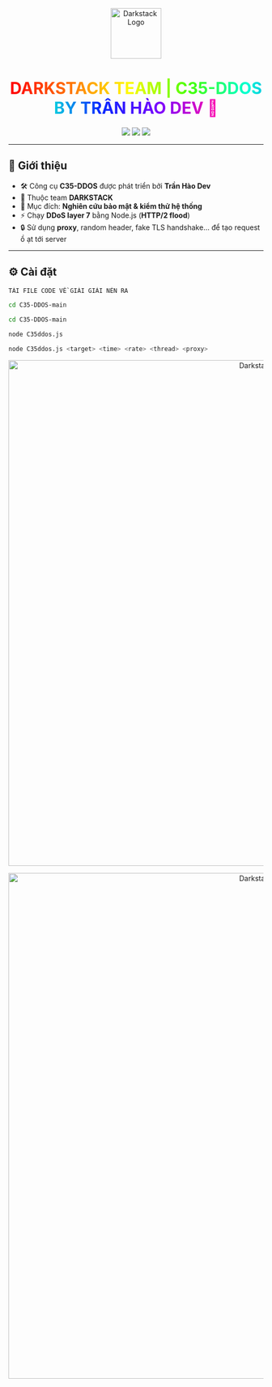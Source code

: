 <p align="center">
  <img src="https://i.imgur.com/QTtizLT.jpeg" alt="Darkstack Logo" width="100">
</p>

<h1 align="center">
  <span style="background: linear-gradient(90deg, #ff0000, #ff7300, #fffb00, #48ff00, #00ffd5, #002bff, #7a00ff, #ff00ab); 
               -webkit-background-clip: text; 
               color: transparent; 
               font-weight: bold; 
               font-size: 32px;">
    DARKSTACK TEAM | C35-DDOS BY TRẦN HÀO DEV 🚀
  </span>
</h1>

<p align="center">
  <img src="https://img.shields.io/badge/Author-Trần%20Hào%20Dev-red?style=for-the-badge">
  <img src="https://img.shields.io/badge/Team-DARKSTACK-black?style=for-the-badge&logo=github">
  <img src="https://img.shields.io/badge/Version-1.0-green?style=for-the-badge">
</p>

---

## 🚀 Giới thiệu
<span style="font-size:14px">

- 🛠️ Công cụ **C35-DDOS** được phát triển bởi **Trần Hào Dev**  
- 👥 Thuộc team **DARKSTACK**  
- 🎯 Mục đích: **Nghiên cứu bảo mật & kiểm thử hệ thống**  
- ⚡ Chạy **DDoS layer 7** bằng Node.js (**HTTP/2 flood**)  
- 🔒 Sử dụng **proxy**, random header, fake TLS handshake… để tạo request ồ ạt tới server  

</span>

---

## ⚙️ Cài đặt

```bash
TẢI FILE CODE VỀ GIẢI GIẢI NÉN RA

cd C35-DDOS-main

cd C35-DDOS-main

node C35ddos.js

node C35ddos.js <target> <time> <rate> <thread> <proxy>
```
<p align="center">
  <img src="https://i.imgur.com/H6imcyz.png" alt="Darkstack Logo" width="1000">
</p>

<p align="center">
  <img src="https://i.imgur.com/dznWogD.jpeg" alt="Darkstack Logo" width="1000">
</p>

